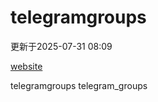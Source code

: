 # telegramgroups
更新于2025-07-31 08:09

[website](https://allgroups.github.io/telegramgroups/)

telegramgroups
telegram_groups

